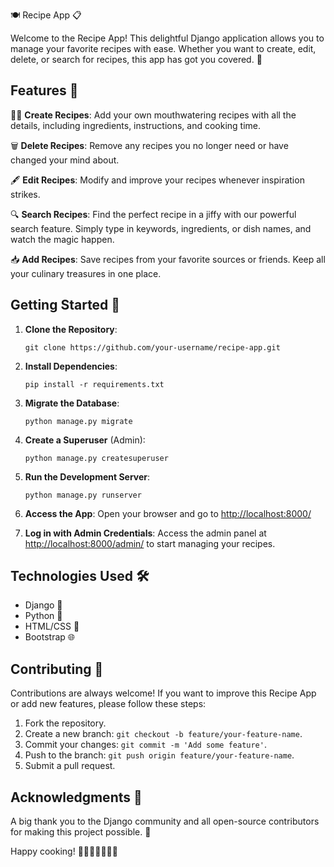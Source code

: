 🍽️ Recipe App 📋

Welcome to the Recipe App! This delightful Django application allows you to manage your favorite recipes with ease. Whether you want to create, edit, delete, or search for recipes, this app has got you covered. 🎉

## Features 🌟

👨‍🍳 **Create Recipes**: Add your own mouthwatering recipes with all the details, including ingredients, instructions, and cooking time.

🗑️ **Delete Recipes**: Remove any recipes you no longer need or have changed your mind about.

🖋️ **Edit Recipes**: Modify and improve your recipes whenever inspiration strikes.

🔍 **Search Recipes**: Find the perfect recipe in a jiffy with our powerful search feature. Simply type in keywords, ingredients, or dish names, and watch the magic happen.

📥 **Add Recipes**: Save recipes from your favorite sources or friends. Keep all your culinary treasures in one place.

## Getting Started 🚀

1. **Clone the Repository**:
   ```
   git clone https://github.com/your-username/recipe-app.git
   ```

2. **Install Dependencies**:
   ```
   pip install -r requirements.txt
   ```

3. **Migrate the Database**:
   ```
   python manage.py migrate
   ```

4. **Create a Superuser** (Admin):
   ```
   python manage.py createsuperuser
   ```

5. **Run the Development Server**:
   ```
   python manage.py runserver
   ```

6. **Access the App**: Open your browser and go to [http://localhost:8000/](http://localhost:8000/)

7. **Log in with Admin Credentials**: Access the admin panel at [http://localhost:8000/admin/](http://localhost:8000/admin/) to start managing your recipes.

## Technologies Used 🛠️

- Django 🐍
- Python 🐍
- HTML/CSS 🎨
- Bootstrap 🌐

## Contributing 🤝

Contributions are always welcome! If you want to improve this Recipe App or add new features, please follow these steps:

1. Fork the repository.
2. Create a new branch: `git checkout -b feature/your-feature-name`.
3. Commit your changes: `git commit -m 'Add some feature'`.
4. Push to the branch: `git push origin feature/your-feature-name`.
5. Submit a pull request.


## Acknowledgments 🙏

A big thank you to the Django community and all open-source contributors for making this project possible. 🌟

Happy cooking! 🍳🍰🥗🍕🍲🍔🥂
